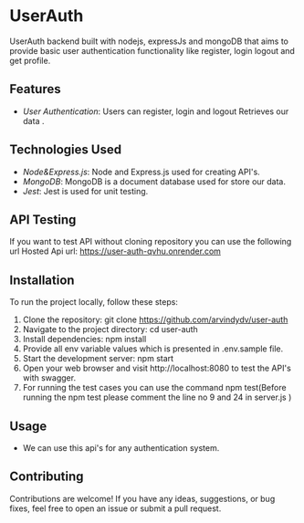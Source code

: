 # UserAuth

UserAuth backend built with nodejs, expressJs and mongoDB that aims to provide basic user authentication functionality like register, login logout and get profile.

## Features

- _User Authentication_: Users can register, login and logout Retrieves our data .

## Technologies Used

- _Node&Express.js_: Node and Express.js used for creating API's.
- _MongoDB_: MongoDB is a document database used for store our data.
- _Jest_: Jest is used for unit testing.


## API Testing

If you want to test API without cloning repository you can use the following url
Hosted Api url: https://user-auth-qvhu.onrender.com
## Installation

To run the project locally, follow these steps:

1. Clone the repository: git clone https://github.com/arvindydv/user-auth
2. Navigate to the project directory: cd user-auth
3. Install dependencies: npm install
4. Provide all env variable values which is presented in .env.sample file.
5. Start the development server: npm start
6. Open your web browser and visit http://localhost:8080 to test the API's with swagger.
7. For running the test cases you can use the command npm test(Before running the npm   test please comment the line no 9 and 24 in server.js )

## Usage

- We can use this api's for any authentication system.


## Contributing

Contributions are welcome! If you have any ideas, suggestions, or bug fixes, feel free to open an issue or submit a pull request.
